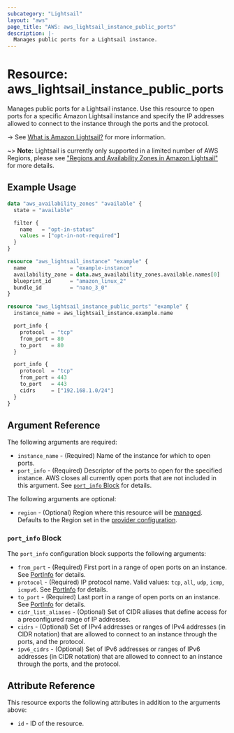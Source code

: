 ```yaml
---
subcategory: "Lightsail"
layout: "aws"
page_title: "AWS: aws_lightsail_instance_public_ports"
description: |-
  Manages public ports for a Lightsail instance.
---
```


# Resource: aws_lightsail_instance_public_ports

Manages public ports for a Lightsail instance. Use this resource to open ports for a specific Amazon Lightsail instance and specify the IP addresses allowed to connect to the instance through the ports and the protocol.

-> See [What is Amazon Lightsail?](https://lightsail.aws.amazon.com/ls/docs/getting-started/article/what-is-amazon-lightsail) for more information.

~> **Note:** Lightsail is currently only supported in a limited number of AWS Regions, please see ["Regions and Availability Zones in Amazon Lightsail"](https://lightsail.aws.amazon.com/ls/docs/overview/article/understanding-regions-and-availability-zones-in-amazon-lightsail) for more details.

## Example Usage

```terraform
data "aws_availability_zones" "available" {
  state = "available"

  filter {
    name   = "opt-in-status"
    values = ["opt-in-not-required"]
  }
}

resource "aws_lightsail_instance" "example" {
  name              = "example-instance"
  availability_zone = data.aws_availability_zones.available.names[0]
  blueprint_id      = "amazon_linux_2"
  bundle_id         = "nano_3_0"
}

resource "aws_lightsail_instance_public_ports" "example" {
  instance_name = aws_lightsail_instance.example.name

  port_info {
    protocol  = "tcp"
    from_port = 80
    to_port   = 80
  }

  port_info {
    protocol  = "tcp"
    from_port = 443
    to_port   = 443
    cidrs     = ["192.168.1.0/24"]
  }
}
```

## Argument Reference

The following arguments are required:

* `instance_name` - (Required) Name of the instance for which to open ports.
* `port_info` - (Required) Descriptor of the ports to open for the specified instance. AWS closes all currently open ports that are not included in this argument. See [`port_info` Block](#port_info-block) for details.

The following arguments are optional:

* `region` - (Optional) Region where this resource will be [managed](https://docs.aws.amazon.com/general/latest/gr/rande.html#regional-endpoints). Defaults to the Region set in the [provider configuration](https://registry.terraform.io/providers/hashicorp/aws/latest/docs#aws-configuration-reference).

### `port_info` Block

The `port_info` configuration block supports the following arguments:

* `from_port` - (Required) First port in a range of open ports on an instance. See [PortInfo](https://docs.aws.amazon.com/lightsail/2016-11-28/api-reference/API_PortInfo.html) for details.
* `protocol` - (Required) IP protocol name. Valid values: `tcp`, `all`, `udp`, `icmp`, `icmpv6`. See [PortInfo](https://docs.aws.amazon.com/lightsail/2016-11-28/api-reference/API_PortInfo.html) for details.
* `to_port` - (Required) Last port in a range of open ports on an instance. See [PortInfo](https://docs.aws.amazon.com/lightsail/2016-11-28/api-reference/API_PortInfo.html) for details.
* `cidr_list_aliases` - (Optional) Set of CIDR aliases that define access for a preconfigured range of IP addresses.
* `cidrs` - (Optional) Set of IPv4 addresses or ranges of IPv4 addresses (in CIDR notation) that are allowed to connect to an instance through the ports, and the protocol.
* `ipv6_cidrs` - (Optional) Set of IPv6 addresses or ranges of IPv6 addresses (in CIDR notation) that are allowed to connect to an instance through the ports, and the protocol.

## Attribute Reference

This resource exports the following attributes in addition to the arguments above:

* `id` - ID of the resource.
